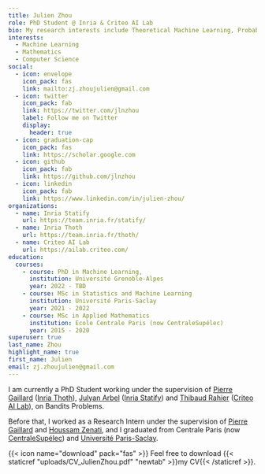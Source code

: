 ```yaml
---
title: Julien Zhou
role: PhD Student @ Inria & Criteo AI Lab
bio: My research interests include Theoretical Machine Learning, Probability and Statistics.
interests:
  - Machine Learning
  - Mathematics
  - Computer Science
social:
  - icon: envelope
    icon_pack: fas
    link: mailto:zj.zhoujulien@gmail.com
  - icon: twitter
    icon_pack: fab
    link: https://twitter.com/jlnzhou
    label: Follow me on Twitter
    display:
      header: true
  - icon: graduation-cap
    icon_pack: fas
    link: https://scholar.google.com
  - icon: github
    icon_pack: fab
    link: https://github.com/jlnzhou
  - icon: linkedin
    icon_pack: fab
    link: https://www.linkedin.com/in/julien-zhou/
organizations:
  - name: Inria Statify
    url: https://team.inria.fr/statify/
  - name: Inria Thoth
    url: https://team.inria.fr/thoth/  
  - name: Criteo AI Lab
    url: https://ailab.criteo.com/
education:
  courses:
    - course: PhD in Machine Learning,
      institution: Université Grenoble-Alpes
      year: 2022 - TBD
    - course: MSc in Statistics and Machine Learning
      institution: Université Paris-Saclay
      year: 2021 - 2022
    - course: MSc in Applied Mathematics
      institution: Ecole Centrale Paris (now CentraleSupélec)
      year: 2015 - 2020
superuser: true
last_name: Zhou
highlight_name: true
first_name: Julien
email: zj.zhoujulien@gmail.com
---
```


I am currently a PhD Student working under the supervision of [Pierre Gaillard](http://pierre.gaillard.me/) ([Inria Thoth](https://thoth.inrialpes.fr/)), [Julyan Arbel](https://www.julyanarbel.com/) ([Inria Statify](https://team.inria.fr/statify/)) and [Thibaud Rahier](https://www.linkedin.com/in/thibaud-rahier-8874208a/) ([Criteo AI Lab](https://ailab.criteo.com/)), on Bandits Problems.

Before that, I worked as a Research Intern under the supervision of [Pierre Gaillard](http://pierre.gaillard.me/) and [Houssam Zenati](https://houssamzenati.github.io/me/), and I graduated from Centrale Paris (now [CentraleSupélec](https://www.centralesupelec.fr/)) and [Université Paris-Saclay](https://www.universite-paris-saclay.fr/).

{{< icon name="download" pack="fas" >}} Feel free to download {{< staticref "uploads/CV_JulienZhou.pdf" "newtab" >}}my CV{{< /staticref >}}.

